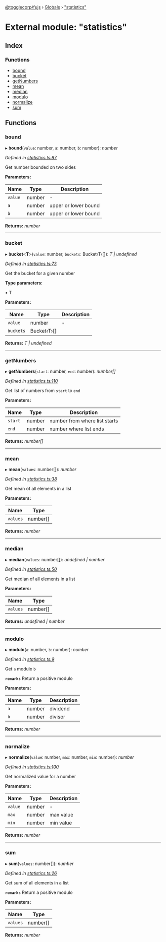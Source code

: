 [@togglecorp/fujs](../README.md) › [Globals](../globals.md) › ["statistics"](_statistics_.md)

# External module: "statistics"

## Index

### Functions

* [bound](_statistics_.md#bound)
* [bucket](_statistics_.md#bucket)
* [getNumbers](_statistics_.md#getnumbers)
* [mean](_statistics_.md#mean)
* [median](_statistics_.md#median)
* [modulo](_statistics_.md#modulo)
* [normalize](_statistics_.md#normalize)
* [sum](_statistics_.md#sum)

## Functions

###  bound

▸ **bound**(`value`: number, `a`: number, `b`: number): *number*

*Defined in [statistics.ts:87](https://github.com/toggle-corp/fujs/blob/8801a55/src/statistics.ts#L87)*

Get number bounded on two sides

**Parameters:**

Name | Type | Description |
------ | ------ | ------ |
`value` | number | - |
`a` | number | upper or lower bound |
`b` | number | upper or lower bound  |

**Returns:** *number*

___

###  bucket

▸ **bucket**<**T**>(`value`: number, `buckets`: Bucket‹T›[]): *T | undefined*

*Defined in [statistics.ts:73](https://github.com/toggle-corp/fujs/blob/8801a55/src/statistics.ts#L73)*

Get the bucket for a given number

**Type parameters:**

▪ **T**

**Parameters:**

Name | Type | Description |
------ | ------ | ------ |
`value` | number | - |
`buckets` | Bucket‹T›[] |   |

**Returns:** *T | undefined*

___

###  getNumbers

▸ **getNumbers**(`start`: number, `end`: number): *number[]*

*Defined in [statistics.ts:110](https://github.com/toggle-corp/fujs/blob/8801a55/src/statistics.ts#L110)*

Get list of numbers from `start` to `end`

**Parameters:**

Name | Type | Description |
------ | ------ | ------ |
`start` | number | number from where list starts |
`end` | number | number where list ends  |

**Returns:** *number[]*

___

###  mean

▸ **mean**(`values`: number[]): *number*

*Defined in [statistics.ts:38](https://github.com/toggle-corp/fujs/blob/8801a55/src/statistics.ts#L38)*

Get mean of all elements in a list

**Parameters:**

Name | Type |
------ | ------ |
`values` | number[] |

**Returns:** *number*

___

###  median

▸ **median**(`values`: number[]): *undefined | number*

*Defined in [statistics.ts:50](https://github.com/toggle-corp/fujs/blob/8801a55/src/statistics.ts#L50)*

Get median of all elements in a list

**Parameters:**

Name | Type |
------ | ------ |
`values` | number[] |

**Returns:** *undefined | number*

___

###  modulo

▸ **modulo**(`a`: number, `b`: number): *number*

*Defined in [statistics.ts:9](https://github.com/toggle-corp/fujs/blob/8801a55/src/statistics.ts#L9)*

Get `a` modulo `b`

**`remarks`** 
Return a positive modulo

**Parameters:**

Name | Type | Description |
------ | ------ | ------ |
`a` | number | dividend |
`b` | number | divisor |

**Returns:** *number*

___

###  normalize

▸ **normalize**(`value`: number, `max`: number, `min`: number): *number*

*Defined in [statistics.ts:100](https://github.com/toggle-corp/fujs/blob/8801a55/src/statistics.ts#L100)*

Get normalized value for a number

**Parameters:**

Name | Type | Description |
------ | ------ | ------ |
`value` | number | - |
`max` | number | max value |
`min` | number | min value  |

**Returns:** *number*

___

###  sum

▸ **sum**(`values`: number[]): *number*

*Defined in [statistics.ts:26](https://github.com/toggle-corp/fujs/blob/8801a55/src/statistics.ts#L26)*

Get sum of all elements in a list

**`remarks`** 
Return a positive modulo

**Parameters:**

Name | Type |
------ | ------ |
`values` | number[] |

**Returns:** *number*
